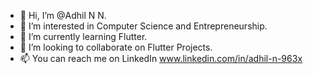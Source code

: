 - 👋 Hi, I’m @Adhil N N. 
- 👀 I’m interested in Computer Science and Entrepreneurship.
- 🌱 I’m currently learning Flutter.
- 💞️ I’m looking to collaborate on Flutter Projects.
- 📫 You can reach me on LinkedIn www.linkedin.com/in/adhil-n-963x

<!---
Adhil-4dh11/Adhil-4dh11 is a ✨ special ✨ repository because its `README.md` (this file) appears on your GitHub profile.
You can click the Preview link to take a look at your changes.
--->

